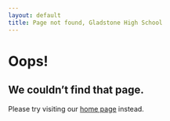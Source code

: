 ```yaml
---
layout: default
title: Page not found, Gladstone High School
---
```


<h1>Oops!</h1>

<h2>We couldn’t find that page.</h2>

<p>Please try visiting our <a href="/">home page</a> instead.</p>
